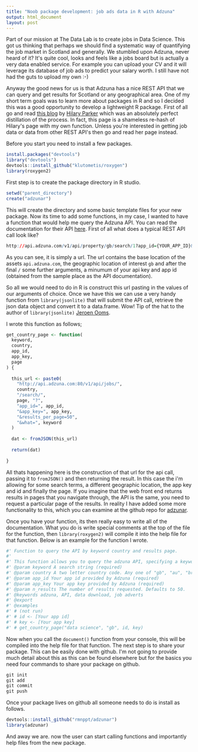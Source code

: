 ```yaml
---
title: "Noob package development: job ads data in R with Adzuna"
output: html_document
layout: post
---
```




Part of our mission at The Data Lab is to create jobs in Data Science. This got us thinking that perhaps we should find a systematic way of quantifying the job market in Scotland and generally. We stumbled upon Adzuna, never heard of it? It's quite cool, looks and feels like a jobs board but is actually a very data enabled service. For example you can upload your CV and it will leverage its database of job ads to predict your salary worth. I still have not had the guts to upload my own :-)

Anyway the good news for us is that Adzuna has a nice REST API that we can query and get results for Scotland or any geographical area. One of my short term goals was to learn more about packages in R and so I decided this was a good opportunity to develop a lightweight R package. First of all go and read [this blog](https://hilaryparker.com/2014/04/29/writing-an-r-package-from-scratch/) by [Hilary Parker](https://twitter.com/hspter) which was an absolutely perfect distillation of the process. In fact, this page is a shameless re-hash of Hilary's page with my own function. Unless you're interested in getting job data or data from other REST API's then go and read her page instead.

Before you start you need to install a few packages.


```r
install.packages("devtools")
library("devtools")
devtools::install_github("klutometis/roxygen")
library(roxygen2)
```

First step is to create the package directory in R studio.


```r
setwd("parent_directory")
create("adzunar")
```

This will create the directory and some basic template files for your new package. Now its time to add some functions, in my case, I wanted to have a function that would help me query the Adzuna API. You can read the documentation for their API [here](https://developer.adzuna.com/). First of all what does a typical REST API call look like?  


```r
http://api.adzuna.com/v1/api/property/gb/search/1?app_id={YOUR_APP_ID}&app_key={YOUR_APP_KEY}
```

As you can see, it is simply a url. The url contains the base location of the assets `api.adzuna.com`, the geographic location of interest `gb` and after the final `/` some further arguments, a minumum of your api key and app id (obtained from the sample place as the API documentation).

So all we would need to do in R is construct this url pasting in the values of our arguments of choice. Once we have this we can use a very handy function from `library(jsonlite)` that will submit the API call, retrieve the json data object and convert it to a data.frame. Wow! Tip of the hat to the author of `library(jsonlite)` [Jeroen Ooms](https://twitter.com/opencpu).

I wrote this function as follows;


```r
get_country_page <- function(
  keyword, 
  country, 
  app_id, 
  app_key, 
  page
) {
  
  this_url <- paste0(
    "http://api.adzuna.com:80/v1/api/jobs/",
    country,
    "/search/",
    page, "?",
    "app_id=", app_id,
    "&app_key=", app_key,
    "&results_per_page=50",
    "&what=", keyword
  )
  
  dat <- fromJSON(this_url)
  
  return(dat)
  
}
```

All thats happening here is the construction of that url for the api call, passing it to `fromJSON()` and then returning the result. In this case the i'm allowing for some search terms, a different geographic location, the app key and id and finally the page. If you imagine that the web front end returns results in pages that you navigate through, the API is the same, you need to request a particular page of the results. In reality I have added some more functionality to this, which you can examine at the github repo for [adzunar](https://github.com/rmnppt/adzunar). 

Once you have your function, its then really easy to write all of the documentation. What you do is write special comments at the top of the file for the function, then `library(roxygen2)` will compile it into the help file for that function. Below is an example for the function I wrote.


```r
#' Function to query the API by keyword country and results page.
#'
#' This function allows you to query the adzuna API, specifying a keyword, a country code and the number of results that you want. The API limit is 50 per page but if you specify more than that this function will continue to run your query, request succesive pages of the results and return the aggregate data object as a `data.frame`. You can request results that exceed the maximum returned by the API.
#' @param keyword A search string (required)
#' @param country A two letter country code. Any one of "gb", "au", "br", "ca", "de", "fr", "in", "nl", "pl", "ru", "za". Defaults to "gb".
#' @param app_id Your app id provided by Adzuna (required)
#' @param app_key Your app key provided by Adzuna (required)
#' @param n_results The number of results requested. Defaults to 50.
#' @keywords adzuna, API, data download, job adverts
#' @export
#' @examples
#' # (not run)
#' # id <- [Your app id]
#' # key <- [Your app key]
#' # get_country_page("data science", "gb", id, key)
```

Now when you call the `document()` function from your console, this will be compiled into the help file for that function. The next step is to share your package. This can be easily done with github. I'm not going to provide much detail about this as this can be found elsewhere but for the basics you need four commands to share your package on github.


```r
git init
git add
git commit
git push
```

Once your package lives on github all someone needs to do is install as follows.


```r
devtools::install_github("rmnppt/adzunar")
library(adzunar)
```

And away we are. now the user can start calling functions and importantly help files from the new package.



